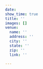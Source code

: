 ```yaml
---
date: 
show_time: true
title: ''
images: []
venue:
  name: ''
  address: ''
  city: ''
  state: ''
  zip: ''
  link: ''

---
```

